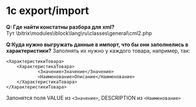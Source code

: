 # 1c export/import #
**Q: Где найти констатны разбора для xml?**  
Тут \bitrix\modules\iblock\lang\ru\classes\general\cml2.php

**Q:Куда нужно выгружать данные в импорт, что бы они заполнелись в характеристики?**
Заполнять их нужно у каждого товара, например, так:
```
<ХарактеристикиТовара>
    <ХарактеристикаТовара>
            <Значение>Значение</Значение>
            <Наименование>Описание</Наименование>
    </ХарактеристикаТовара>
</ХарактеристикиТовара>
```
Запонятся поля VALUE из ```<Значение>```, DESCRIPTION из ```<Наименование>``` 
